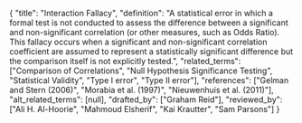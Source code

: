 {
    "title": "Interaction Fallacy",
    "definition": "A statistical error in which a formal test is not conducted to assess the difference between a significant and non-significant correlation (or other measures, such as Odds Ratio). This fallacy occurs when a significant and non-significant correlation coefficient are assumed to represent a statistically significant difference but the comparison itself is not explicitly tested.",
    "related_terms": ["Comparison of Correlations", "Null Hypothesis Significance Testing", "Statistical Validity", "Type I error", "Type II error"],
    "references": ["Gelman and Stern (2006)", "Morabia et al. (1997)", "Nieuwenhuis et al. (2011)"],
    "alt_related_terms": [null],
    "drafted_by": ["Graham Reid"],
    "reviewed_by": ["Ali H. Al-Hoorie", "Mahmoud Elsherif", "Kai Krautter", "Sam Parsons"]
  }
